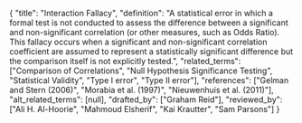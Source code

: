 {
    "title": "Interaction Fallacy",
    "definition": "A statistical error in which a formal test is not conducted to assess the difference between a significant and non-significant correlation (or other measures, such as Odds Ratio). This fallacy occurs when a significant and non-significant correlation coefficient are assumed to represent a statistically significant difference but the comparison itself is not explicitly tested.",
    "related_terms": ["Comparison of Correlations", "Null Hypothesis Significance Testing", "Statistical Validity", "Type I error", "Type II error"],
    "references": ["Gelman and Stern (2006)", "Morabia et al. (1997)", "Nieuwenhuis et al. (2011)"],
    "alt_related_terms": [null],
    "drafted_by": ["Graham Reid"],
    "reviewed_by": ["Ali H. Al-Hoorie", "Mahmoud Elsherif", "Kai Krautter", "Sam Parsons"]
  }
